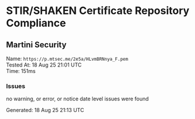 # STIR/SHAKEN Certificate Repository Compliance

## Martini Security

Name: `https://p.mtsec.me/2e5a/HLvmBRNnya_F.pem`\
Tested At: 18 Aug 25 21:01 UTC\
Time: 151ms

### Issues

no warning, or error, or notice date level issues were found

Generated: 18 Aug 25 21:13 UTC
